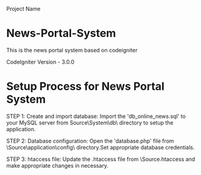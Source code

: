 Project Name 
# News-Portal-System
This is the news portal system based on codeigniter


CodeIgniter
Version - 3.0.0

# Setup Process for News Portal System
STEP 1: Create and import database: Import the 'db_online_news.sql' to your MySQL server from Source\System\db\ directory to setup the application.

STEP 2: Database configuration:  Open the 'database.php' file from \Source\application\config\ directory.Set appropriate database credentials.

STEP 3: htaccess file:  Update the .htaccess file from \Source.htaccess and make appropriate changes in necessary.
